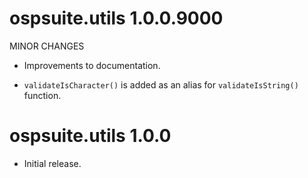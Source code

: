 # ospsuite.utils 1.0.0.9000

MINOR CHANGES

* Improvements to documentation.

* `validateIsCharacter()` is added as an alias for `validateIsString()` function.

# ospsuite.utils 1.0.0

* Initial release.
